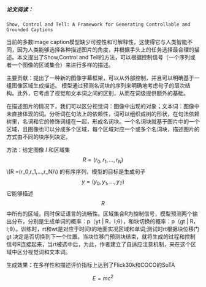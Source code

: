 
##### 论文阅读：
 `Show, Control and Tell: A Framework for Generating Controllable and Grounded Captions`
 
   当前的多数Image caption模型缺少可控性和可解释性，这使得它与人类智能不同，因为人类能够选择各种描述图片的角度，并根据手头上的任务选择最合理的描述。本文提出了Show,Control and Tell的方法，可以根据控制信号（一个序列或者一个图像的区域集合）来进行多样的描述。
 
 主要贡献：提出了一种新的图像字幕框架，可以从外部控制，并且可以明确基于一组图像区域生成描述。
          模型通过预测名词块的序列来明确地考虑句子的层次结构。此外，它考虑了视觉和文本词之间的区别，从而在词级提供额外的基础。 
          
   在描述图片的情况下，我们可以区分视觉词：图像中出现的对象；文本词：图像中未直接体现的词。分析词在句法上的依赖性，词可以组织成树的形状，在句法依赖树里，名词和它的修饰词组在一起，形成名词块。一个名词块就基于图片中的一个区域，且图像也可以分成多个区域，每个区域对应一个或多个名词块，描述图片的方式由不同的块序列决定。
   
   方法：给定图像 $I$ 和区域集 $$R =(r_0,r_1,...,r_N)$$    \\(R =(r_0,r_1,...,r_N)\\) 的有序序列，模型的目标是生成句子$$y =(y_0,y_1,...,y_T)$$它能够描述$$R$$中所有的区域，同时保证语言的流畅性。区域集合R为控制信号，模型预测两个输出分布，分别是生成单词的概率：p（yt | R，I;θ），和块切换的概率：p（gt | R，I;θ）。训练时，rt和wt是对应于时间t的地面实况区域和单词;测试时rt根据块位移门gt 决定是否切换到下一个位置。当块位移门预测块结束，就将生成的过程和控制信号R连接起来，当rt被选中后，为此，作者建立了自适应注意机制，来在这个区域中区分视觉词和文本词。
   
   生成效果：在多样性和描述评价指标上达到了Flick30k和COCO的SoTA
   
$$E=mc^2$$
